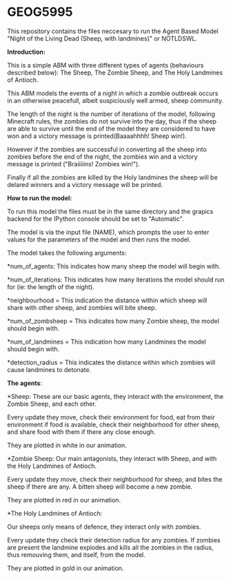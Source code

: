 # GEOG5995

This repository contains the files neccesary to run the Agent Based Model "Night of the Living Dead (Sheep, with landmines)" or NOTLDSWL.

**Introduction:**

This is a simple ABM with three different types of agents (behaviours described below): The Sheep, The Zombie Sheep, and The Holy Landmines of Antioch.

This ABM models the events of a night in which a zombie outbreak occurs in an otherwise peacefull, albeit suspiciously well armed, sheep community.

The length of the night is the number of iterations of the model, following Minecraft rules, the zombies do not survive into the day, thus if the sheep are able to survive until the end of the model they are considered to have won and a victory message is printed(Baaaahhhh! Sheep win!).

However if the zombies are successful in converting all the sheep into zombies before the end of the night, the zombies win and a victory message is printed ("Braiiiiins! Zombies win!").

Finally if all the zombies are killed by the Holy landmines the sheep will be delared winners and a victory message will be printed.

**How to run the model:**

To run this model the files must be in the same directory and the grapics backend for the IPython console should be set to "Automatic".

The model is via the input file (NAME), which prompts the user to enter values for the parameters of the model and then runs the model.


The model takes the following arguments:

*num_of_agents: This indicates how many sheep the model will begin with.

*num_of_iterations: This indicates how many iterations the model should run for (ie: the length of the night).

*neighbourhood = This indication the distance within which sheep will share with other sheep, and zombies will bite sheep.

*num_of_zombsheep = This indicates how many Zombie sheep, the model should begin with.

*num_of_landmines = This indication how many Landmines the model should begin with.

*detection_radius = This indicates the distance within which zombies will cause landmines to detonate.

**The agents**:

*Sheep: 
  These are our basic agents, they interact with the environment, the Zombie Sheep, and each other.
  
  Every update they move, check their environment for food, eat from their environment if food is available, check their neighborhood for other sheep, and share food with them if there any close enough.
  
  They are plotted in white in our animation.
  
*Zombie Sheep:
  Our main antagonists, they interact with Sheep, and with the Holy Landmines of Antioch.
  
  Every update they move, check their neighborhood for sheep, and bites the sheep if there are any. A bitten sheep will become a new zombie.
  
  They are plotted in red in our animation.
  
*The Holy Landmines of Antioch:
  
  Our sheeps only means of defence, they interact only with zombies.
  
  Every update they check their detection radius for any zombies. If zombies are present the landmine explodes and kills all the zombies in the radius, thus remouving them, and itself, from the model.
  
  They are plotted in gold in our animation.
